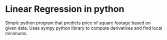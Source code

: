 # Linear Regression in python
 Simple python program that predicts price of square footage based on given data.
 Uses sympy python library to compute derivatives and find local minimums.

